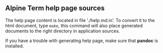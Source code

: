 ## Alpine Term help page sources

The help page content is located in file './help.md.in'. To convert it to the
html document, type `make`, this command will also place generated documents
to the right directory in application sources.

If you have a trouble with generating help page, make sure that **pandoc** is
installed.
